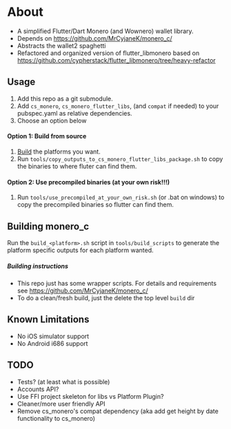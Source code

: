 # About
 - A simplified Flutter/Dart Monero (and Wownero) wallet library.
 - Depends on https://github.com/MrCyjaneK/monero_c/
 - Abstracts the wallet2 spaghetti
 - Refactored and organized version of flutter_libmonero based on https://github.com/cypherstack/flutter_libmonero/tree/heavy-refactor

## Usage
1. Add this repo as a git submodule.
2. Add `cs_monero`, `cs_monero_flutter_libs`, (and `compat` if needed) to your pubspec.yaml as relative dependencies.
3. Choose an option below

#### Option 1: Build from source
1. [Build](README.md#building-monero_c) the platforms you want.
2. Run `tools/copy_outputs_to_cs_monero_flutter_libs_package.sh` to copy the binaries to where fluter can find them.

#### Option 2: Use precompiled binaries (at your own risk!!!)
1. Run `tools/use_precompiled_at_your_own_risk.sh` (or .bat on windows) to copy the precompiled binaries so flutter can find them.


## Building monero_c
Run the `build_<platform>.sh` script in `tools/build_scripts` to generate the platform specific outputs for each platform wanted.

##### Building instructions
- This repo just has some wrapper scripts. For details and requirements see https://github.com/MrCyjaneK/monero_c/
- To do a clean/fresh build, just the delete the top level `build` dir

## Known Limitations
 - No iOS simulator support
 - No Android i686 support

## TODO
 - Tests? (at least what is possible)
 - Accounts API?
 - Use FFI project skeleton for libs vs Platform Plugin?
 - Cleaner/more user friendly API
 - Remove cs_monero's compat dependency (aka add get height by date functionality to cs_monero)